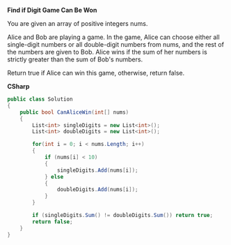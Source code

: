 <b>Find if Digit Game Can Be Won</b>

You are given an array of positive integers nums.

Alice and Bob are playing a game. In the game, Alice can choose either all single-digit numbers or all double-digit numbers from nums, and the rest of the numbers are given to Bob. Alice wins if the sum of her numbers is strictly greater than the sum of Bob's numbers.

Return true if Alice can win this game, otherwise, return false.

<b> CSharp</b>
```csharp
public class Solution
{
    public bool CanAliceWin(int[] nums)
    {
        List<int> singleDigits = new List<int>();
        List<int> doubleDigits = new List<int>();

        for(int i = 0; i < nums.Length; i++)
        {
            if (nums[i] < 10)
            {
                singleDigits.Add(nums[i]);
            } else
            {
                doubleDigits.Add(nums[i]);
            }
        }

        if (singleDigits.Sum() != doubleDigits.Sum()) return true;
        return false;
    }
}
